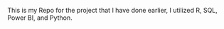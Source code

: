 This is my Repo for the project that I have done earlier,
I utilized R, SQL, Power BI, and Python.

